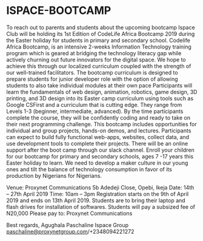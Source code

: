 # ISPACE-BOOTCAMP
To reach out to parents and students about the upcoming bootcamp
Ispace Club will be holding its 1st Edition of CodeLife Africa Bootcamp 2019 during the Easter holiday for students in primary and secondary school.
Codelife Africa Bootcamp, is an intensive 2-weeks Information Technology training program which is geared at bridging the technology literacy gap while actively churning out future innovators for the digital space. We hope to achieve this through our localized curriculum coupled with the strength of our well-trained facilitators. The bootcamp curriculum is designed to prepare students for junior developer role with the option of allowing students to also take individual modules at their own pace
Participants will learn the fundamentals of web design, animation, robotics, game design, 3D printing, and 3D design into its Easter camp curriculum using tools such as Google CSFirst and a curriculum that is cutting edge. They range from Levels 1-3 (beginner, intermediate, advanced). By the time participants complete the course, they will be confidently coding and ready to take on their next programming challenge.
This bootcamp includes opportunities for individual and group projects, hands-on demos, and lectures. Participants can expect to build fully functional web-apps, websites, collect data, and use development tools to complete their projects.
There will be an online support after the boot camp through our slack channel.
Enroll your children for our bootcamp for primary and secondary schools, ages 7 -17 years this Easter holiday to learn. We need to develop a maker culture in our young ones and tilt the balance of technology consumption in favor of its production by Nigerians for Nigerians. 

Venue: Proxynet Communications
5b Adedeji Close, Opebi, Ikeja
Date: 14th – 27th April 2019
Time: 10am – 3pm
Registration starts on the 9th of April 2019 and ends on 13th April 2019.
Students are to bring their laptop and flash drives for installation of softwares. 
Students will pay a subsized fee of N20,000
Please pay to: Proxynet Communications

Best regards,
Agughala Paschaline
Ispace Group
paschaline@proxynetgroup.com/+2348094221272


